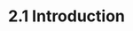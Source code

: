 ---
book_ref: ja/webgpu-compute
word_ref: webgpu-compute_2-1
title: 2.1 Introduction
parents:
  - 2 Compute Programming using WebGPU and WGSL
---